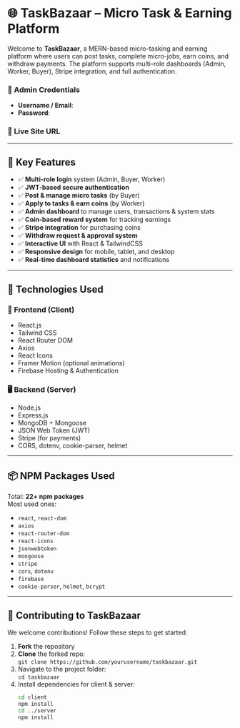 # 🌐 TaskBazaar – Micro Task & Earning Platform

Welcome to **TaskBazaar**, a MERN-based micro-tasking and earning platform where users can post tasks, complete micro-jobs, earn coins, and withdraw payments. The platform supports multi-role dashboards (Admin, Worker, Buyer), Stripe integration, and full authentication.

### 🔑 Admin Credentials

- **Username / Email**: 
- **Password**: 

### 🔗 Live Site URL



---

## 🚀 Key Features

- ✅ **Multi-role login** system (Admin, Buyer, Worker)
- ✅ **JWT-based secure authentication**
- ✅ **Post & manage micro tasks** (by Buyer)
- ✅ **Apply to tasks & earn coins** (by Worker)
- ✅ **Admin dashboard** to manage users, transactions & system stats
- ✅ **Coin-based reward system** for tracking earnings
- ✅ **Stripe integration** for purchasing coins
- ✅ **Withdraw request & approval system**
- ✅ **Interactive UI** with React & TailwindCSS
- ✅ **Responsive design** for mobile, tablet, and desktop
- ✅ **Real-time dashboard statistics** and notifications

---

## 🧰 Technologies Used

### 🔧 Frontend (Client)
- React.js
- Tailwind CSS
- React Router DOM
- Axios
- React Icons
- Framer Motion (optional animations)
- Firebase Hosting & Authentication

### 🖥️ Backend (Server)
- Node.js
- Express.js
- MongoDB + Mongoose
- JSON Web Token (JWT)
- Stripe (for payments)
- CORS, dotenv, cookie-parser, helmet

---

## 📦 NPM Packages Used

Total: **22+ npm packages**  
Most used ones:
- `react`, `react-dom`
- `axios`
- `react-router-dom`
- `react-icons`
- `jsonwebtoken`
- `mongoose`
- `stripe`
- `cors`, `dotenv`
- `firebase`
- `cookie-parser`, `helmet`, `bcrypt`

---

## 🤝 Contributing to TaskBazaar

We welcome contributions! Follow these steps to get started:

1. **Fork** the repository
2. **Clone** the forked repo:  
   `git clone https://github.com/yourusername/taskbazaar.git`
3. Navigate to the project folder:  
   `cd taskbazaar`
4. Install dependencies for client & server:
   ```bash
   cd client
   npm install
   cd ../server
   npm install
